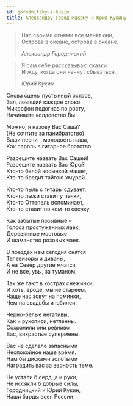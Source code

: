 ```yaml
---
id: gorodnitsky-i-kukin
title: Александру Городницкому и Юрию Кукину
---
```


> Нас своими огнями все манят они,\
> Острова в океане, острова в океане.
>
> _Александр Городницкий_

> Я сам себе рассказываю сказки\
> И жду, когда они начнут сбываться.
>
> _Юрий Кукин_

Снова сцены пустынный остров,\
Зал, ловящий каждое слово.\
Микрофон подогнав по росту,\
Начинаете колдовство Вы.

Можно, я назову Вас Саша?\
(Не сочтите за панибратство)\
Ваши песни – молодость наша,\
Как пароль в гитарное братство.

Разрешите назвать Вас Сашей!\
Разрешите назвать Вас Юрой!\
Кто-то белой косынкой машет,\
Кто-то бредит тайгою хмурой.

Кто-то пыль с гитары сдувает,\
Кто-то лыжи ставит у печки,\
Кто-то Оттепель вспоминает,\
Кто-то ставит по ком-то свечку.

Как забытые позывные –\
Голоса простуженных лаек,\
Деревянные мостовые\
И шаманство розовых чаек.

В поездах нам сегодня снятся\
Телевизоры и диваны,\
А на Север другие мчатся,\
И не все, увы, за туманом.

Так же тают в кострах снежинки,\
И хоть, вроде, мы не стареем,\
Чаще нас зовут на поминки,\
Чем на свадьбы и юбилеи.

Черно-белые негативы,\
Как и рукописи, нетленны.\
Сохранили они ревниво\
Вас, вихрастые супермены.

Вас не сделало запасными\
Неспокойное наше время.\
Нам бы дисками золотыми\
Наградить вас за верность теме.

Не устали б сердца и руки,\
Не иссякли б добрые силы,\
Городницкий и Юрий Кукин,\
Наши барды всея России.
